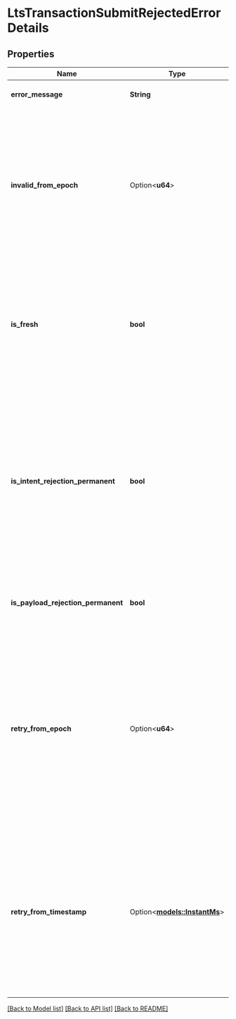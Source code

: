 # LtsTransactionSubmitRejectedErrorDetails

## Properties

Name | Type | Description | Notes
------------ | ------------- | ------------- | -------------
**error_message** | **String** | An explanation of the error | 
**invalid_from_epoch** | Option<**u64**> | An integer between `0` and `10^10`, marking the epoch from which the transaction will no longer be valid, and be permanently rejected. Only present if the rejection isn't permanent.  | [optional]
**is_fresh** | **bool** | Whether (true) this rejected status has just been calculated fresh, or (false) the status is from the pending transaction result cache.  | 
**is_intent_rejection_permanent** | **bool** | Whether the rejection of this intent is known to be permanent - this is a stronger statement than the payload rejection being permanent, as it implies any payloads containing the intent will also be permanently rejected.  | 
**is_payload_rejection_permanent** | **bool** | Whether the rejection of this payload is known to be permanent.  | 
**retry_from_epoch** | Option<**u64**> | An integer between `0` and `10^10`, marking the epoch after which the node will consider recalculating the validity of the transaction. Only present if the rejection is temporary due to a header specifying a \"from epoch\" in the future.  | [optional]
**retry_from_timestamp** | Option<[**models::InstantMs**](InstantMs.md)> | The time after which the node will consider recalculating the validity of the transaction. Only present if the rejection is temporary, and not due to the header specifying a \"from epoch\" in the future.  | [optional]

[[Back to Model list]](../README.md#documentation-for-models) [[Back to API list]](../README.md#documentation-for-api-endpoints) [[Back to README]](../README.md)


